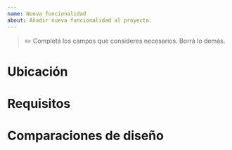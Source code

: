 ```yaml
---
name: Nueva funcionalidad
about: Añadir nueva funcionalidad al proyecto.
---
```


> ✏️ Completá los campos que consideres necesarios. Borrá lo demás.

# Ubicación

# Requisitos

# Comparaciones de diseño
